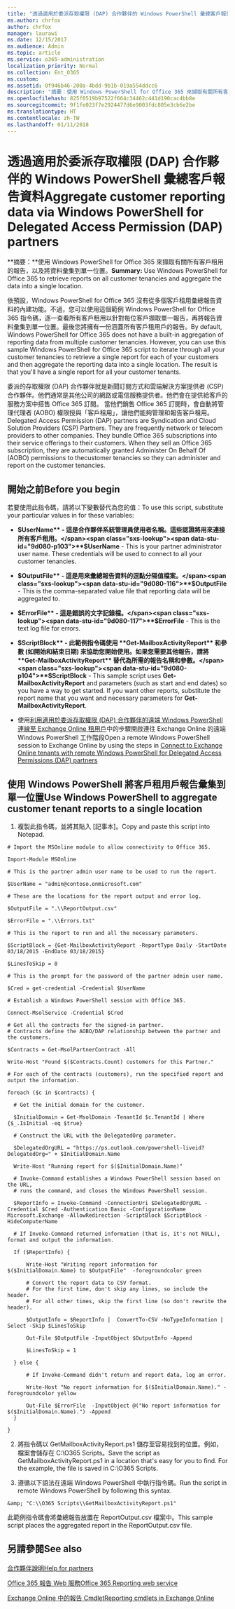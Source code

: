```yaml
---
title: "透過適用於委派存取權限 (DAP) 合作夥伴的 Windows PowerShell 彙總客戶報告資料"
ms.author: chrfox
author: chrfox
manager: laurawi
ms.date: 12/15/2017
ms.audience: Admin
ms.topic: article
ms.service: o365-administration
localization_priority: Normal
ms.collection: Ent_O365
ms.custom: 
ms.assetid: 0f946b46-200a-4bdd-9b1b-019a554ddcc6
description: "摘要：使用 Windows PowerShell for Office 365 來擷取有關所有客戶租用的報告，以及將資料彙集到單一位置。"
ms.openlocfilehash: 825f0519b97522f664c34462c441d190cac4bb8e
ms.sourcegitcommit: 9f1fe023f7e2924477d6e9003fdc805e3cb6e2be
ms.translationtype: HT
ms.contentlocale: zh-TW
ms.lasthandoff: 01/11/2018
---
```

# <a name="aggregate-customer-reporting-data-via-windows-powershell-for-delegated-access-permission-dap-partners"></a><span data-ttu-id="9d080-103">透過適用於委派存取權限 (DAP) 合作夥伴的 Windows PowerShell 彙總客戶報告資料</span><span class="sxs-lookup"><span data-stu-id="9d080-103">Aggregate customer reporting data via Windows PowerShell for Delegated Access Permission (DAP) partners</span></span>

 <span data-ttu-id="9d080-104">**摘要：**使用 Windows PowerShell for Office 365 來擷取有關所有客戶租用的報告，以及將資料彙集到單一位置。</span><span class="sxs-lookup"><span data-stu-id="9d080-104">**Summary:** Use Windows PowerShell for Office 365 to retrieve reports on all customer tenancies and aggregate the data into a single location.</span></span>
  
<span data-ttu-id="9d080-p101">依預設，Windows PowerShell for Office 365 沒有從多個客戶租用彙總報告資料的內建功能。不過，您可以使用這個範例 Windows PowerShell for Office 365 指令碼，逐一查看所有客戶租用以針對每位客戶擷取單一報告，再將報告資料彙集到單一位置。最後您將擁有一份涵蓋所有客戶租用戶的報告。</span><span class="sxs-lookup"><span data-stu-id="9d080-p101">By default, Windows PowerShell for Office 365 does not have a built-in aggregation of reporting data from multiple customer tenancies. However, you can use this sample Windows PowerShell for Office 365 script to iterate through all your customer tenancies to retrieve a single report for each of your customers and then aggregate the reporting data into a single location. The result is that you'll have a single report for all your customer tenants.</span></span> 
  
<span data-ttu-id="9d080-p102">委派的存取權限 (DAP) 合作夥伴就是新聞訂閱方式和雲端解決方案提供者 (CSP) 合作夥伴。他們通常是其他公司的網路或電信服務提供者。他們會在提供給客戶的服務方案中搭售 Office 365 訂閱。 當他們銷售 Office 365 訂閱時，會自動將管理代理者 (AOBO) 權限授與「客戶租用」，讓他們能夠管理和報告客戶租用。</span><span class="sxs-lookup"><span data-stu-id="9d080-p102">Delegated Access Permission (DAP) partners are Syndication and Cloud Solution Providers (CSP) Partners. They are frequently network or telecom providers to other companies. They bundle Office 365 subscriptions into their service offerings to their customers. When they sell an Office 365 subscription, they are automatically granted Administer On Behalf Of (AOBO) permissions to thecustomer tenancies so they can administer and report on the customer tenancies.</span></span>
## <a name="before-you-begin"></a><span data-ttu-id="9d080-112">開始之前</span><span class="sxs-lookup"><span data-stu-id="9d080-112">Before you begin</span></span>

<span data-ttu-id="9d080-113">若要使用此指令碼，請將以下變數替代為您的值：</span><span class="sxs-lookup"><span data-stu-id="9d080-113">To use this script, substitute your particular values in for these variables:</span></span>
  
- <span data-ttu-id="9d080-p103">**$UserName** - 這是合作夥伴系統管理員使用者名稱。這些認證將用來連接所有客戶租用。</span><span class="sxs-lookup"><span data-stu-id="9d080-p103">**$UserName** - This is your partner administrator user name. These credentials will be used to connect to all your customer tenancies.</span></span>
    
- <span data-ttu-id="9d080-116">**$OutputFile** - 這是用來彙總報告資料的逗點分隔值檔案。</span><span class="sxs-lookup"><span data-stu-id="9d080-116">**$OutputFile** - This is the comma-separated value file that reporting data will be aggregated to.</span></span>
    
- <span data-ttu-id="9d080-117">**$ErrorFile** - 這是錯誤的文字記錄檔。</span><span class="sxs-lookup"><span data-stu-id="9d080-117">**$ErrorFile** - This is the text log file for errors.</span></span>
    
- <span data-ttu-id="9d080-p104">**$ScriptBlock** - 此範例指令碼使用 **Get-MailboxActivityReport** 和參數 (如開始和結束日期) 來協助您開始使用。如果您需要其他報告，請將 **Get-MailboxActivityReport** 替代為所需的報告名稱和參數。</span><span class="sxs-lookup"><span data-stu-id="9d080-p104">**$ScriptBlock** - This sample script uses **Get-MailboxActivityReport** and parameters (such as start and end dates) so you have a way to get started. If you want other reports, substitute the report name that you want and necessary parameters for **Get-MailboxActivityReport**.</span></span>
    
- <span data-ttu-id="9d080-120">使用[利用適用於委派存取權限 (DAP) 合作夥伴的遠端 Windows PowerShell 連線至 Exchange Online 租用戶](connect-to-exchange-online-tenants-with-remote-windows-powershell-for-delegated.md)中的步驟開啟連往 Exchange Online 的遠端 Windows PowerShell 工作階段</span><span class="sxs-lookup"><span data-stu-id="9d080-120">Open a remote Windows PowerShell session to Exchange Online by using the steps in [Connect to Exchange Online tenants with remote Windows PowerShell for Delegated Access Permissions (DAP) partners](connect-to-exchange-online-tenants-with-remote-windows-powershell-for-delegated.md)</span></span>
    
## <a name="use-windows-powershell-to-aggregate-customer-tenant-reports-to-a-single-location"></a><span data-ttu-id="9d080-121">使用 Windows PowerShell 將客戶租用戶報告彙集到單一位置</span><span class="sxs-lookup"><span data-stu-id="9d080-121">Use Windows PowerShell to aggregate customer tenant reports to a single location</span></span>

1. <span data-ttu-id="9d080-122">複製此指令碼，並將其貼入 [記事本]。</span><span class="sxs-lookup"><span data-stu-id="9d080-122">Copy and paste this script into Notepad.</span></span>
    
  ```
  # Import the MSOnline module to allow connectivity to Office 365.

Import-Module MSOnline

# This is the partner admin user name to be used to run the report.

$UserName = "admin@contoso.onmicrosoft.com"

# These are the locations for the report output and error log.

$OutputFile = ".\\ReportOutput.csv"

$ErrorFile = ".\\Errors.txt"

# This is the report to run and all the necessary parameters.

$ScriptBlock = {Get-MailboxActivityReport -ReportType Daily -StartDate 03/18/2015 -EndDate 03/18/2015}

$LinesToSkip = 0

# This is the prompt for the password of the partner admin user name.

$Cred = get-credential -Credential $UserName

# Establish a Windows PowerShell session with Office 365.

Connect-MsolService -Credential $Cred

# Get all the contracts for the signed-in partner.  
# Contracts define the AOBO/DAP relationship between the partner and the customers.

$Contracts = Get-MsolPartnerContract -All

Write-Host "Found $($Contracts.Count) customers for this Partner."

# For each of the contracts (customers), run the specified report and output the information.

foreach ($c in $contracts) { 

    # Get the initial domain for the customer.

    $InitialDomain = Get-MsolDomain -TenantId $c.TenantId | Where {$_.IsInitial -eq $true}

    # Construct the URL with the DelegatedOrg parameter.
    
    $DelegatedOrgURL = "https://ps.outlook.com/powershell-liveid?DelegatedOrg=" + $InitialDomain.Name
        
    Write-Host "Running report for $($InitialDomain.Name)"

    # Invoke-Command establishes a Windows PowerShell session based on the URL,
    # runs the command, and closes the Windows PowerShell session.
    
    $ReportInfo = Invoke-Command -ConnectionUri $DelegatedOrgURL -Credential $Cred -Authentication Basic -ConfigurationName Microsoft.Exchange -AllowRedirection -ScriptBlock $ScriptBlock -HideComputerName

    # If Invoke-Command returned information (that is, it's not NULL), format and output the information.
    
    If ($ReportInfo) {

        Write-Host "Writing report information for $($InitialDomain.Name) to $OutputFile"  -foregroundcolor green

        # Convert the report data to CSV format.
        # For the first time, don't skip any lines, so include the header.
        # For all other times, skip the first line (so don't rewrite the header).
        
        $OutputInfo = $ReportInfo |  ConvertTo-CSV -NoTypeInformation | Select -Skip $LinesToSkip

        Out-File $OutputFile -InputObject $OutputInfo -Append

        $LinesToSkip = 1

    } else {

        # If Invoke-Command didn't return and report data, log an error.
        
        Write-Host "No report information for $($InitialDomain.Name)." -foregroundcolor yellow
           
        Out-File $ErrorFile  -InputObject @("No report information for $($InitialDomain.Name).") -Append
    }

}

  ```

2. <span data-ttu-id="9d080-p105">將指令碼以 GetMailboxActivityReport.ps1 儲存至容易找到的位置。例如，檔案會儲存在 C:\\O365 Scripts。</span><span class="sxs-lookup"><span data-stu-id="9d080-p105">Save the script as GetMailboxActivityReport.ps1 in a location that's easy for you to find. For the example, the file is saved in C:\\O365 Scripts.</span></span> 
    
3. <span data-ttu-id="9d080-125">遵循以下語法在遠端 Windows PowerShell 中執行指令碼。</span><span class="sxs-lookup"><span data-stu-id="9d080-125">Run the script in remote Windows PowerShell by following this syntax.</span></span>
    
  ```
  &amp; "C:\\O365 Scripts\\GetMailboxActivityReport.ps1"
  ```

<span data-ttu-id="9d080-126">此範例指令碼會將彙總報告放置在 ReportOutput.csv 檔案中。</span><span class="sxs-lookup"><span data-stu-id="9d080-126">This sample script places the aggregated report in the ReportOutput.csv file.</span></span>
  
## <a name="see-also"></a><span data-ttu-id="9d080-127">另請參閱</span><span class="sxs-lookup"><span data-stu-id="9d080-127">See also</span></span>

#### 

[<span data-ttu-id="9d080-128">合作夥伴說明</span><span class="sxs-lookup"><span data-stu-id="9d080-128">Help for partners</span></span>](https://go.microsoft.com/fwlink/p/?LinkID=533477)
  
[<span data-ttu-id="9d080-129">Office 365 報告 Web 服務</span><span class="sxs-lookup"><span data-stu-id="9d080-129">Office 365 Reporting web service</span></span>](https://go.microsoft.com/fwlink/p/?LinkId=532777)
  
[<span data-ttu-id="9d080-130">Exchange Online 中的報告 Cmdlet</span><span class="sxs-lookup"><span data-stu-id="9d080-130">Reporting cmdlets in Exchange Online</span></span>](https://go.microsoft.com/fwlink/p/?LinkId=526430)

